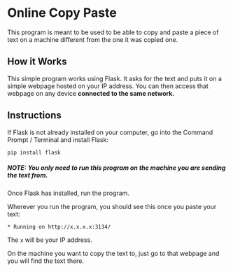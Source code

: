 # Online Copy Paste
This program is meant to be used to be able to copy and paste a piece of text on a machine different from the one it was copied one.

## How it Works

This simple program works using Flask. It asks for the text and puts it on a simple webpage hosted on your IP address. You can then access that webpage on any device **connected to the same network.**

## Instructions

If Flask is not already installed on your computer, go into the Command Prompt / Terminal and install Flask:

    pip install flask

##### NOTE: You only need to run this program on the machine you are sending the text from.

Once Flask has installed, run the program.

Wherever you run the program, you should see this once you paste your text:

    * Running on http://x.x.x.x:3134/

The `x` will be your IP address.

On the machine you want to copy the text to, just go to that webpage and you will find the text there.
